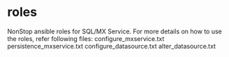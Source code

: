 # roles
NonStop ansible roles for SQL/MX Service.
For more details on how to use the roles, 
refer following files:
configure_mxservice.txt 
persistence_mxservice.txt
configure_datasource.txt
alter_datasource.txt
